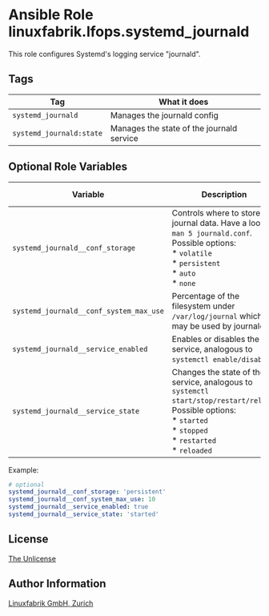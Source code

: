 # Ansible Role linuxfabrik.lfops.systemd_journald

This role configures Systemd's logging service "journald".


## Tags

| Tag                      | What it does                              |
| ---                      | ------------                              |
| `systemd_journald`       | Manages the journald config               |
| `systemd_journald:state` | Manages the state of the journald service |


## Optional Role Variables

| Variable | Description | Default Value |
| -------- | ----------- | ------------- |
| `systemd_journald__conf_storage` | Controls where to store journal data. Have a look at `man 5 journald.conf`. Possible options: <br> * `volatile` <br> * `persistent` <br> * `auto` <br> * `none` | `'persistent'` |
| `systemd_journald__conf_system_max_use` | Percentage of the filesystem under `/var/log/journal` which may be used by journald. | `40` |
| `systemd_journald__service_enabled`| Enables or disables the service, analogous to `systemctl enable/disable`. | `true` |
| `systemd_journald__service_state` | Changes the state of the service, analogous to `systemctl start/stop/restart/reload`. Possible options:<br> * `started`<br> * `stopped`<br> * `restarted`<br> * `reloaded` | `'started'` |

Example:
```yaml
# optional
systemd_journald__conf_storage: 'persistent'
systemd_journald__conf_system_max_use: 10
systemd_journald__service_enabled: true
systemd_journald__service_state: 'started'
```


## License

[The Unlicense](https://unlicense.org/)


## Author Information

[Linuxfabrik GmbH, Zurich](https://www.linuxfabrik.ch)
